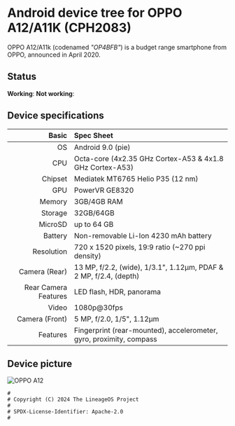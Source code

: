# Android device tree for OPPO A12/A11K (CPH2083)

OPPO A12/A11k (codenamed _"OP4BFB"_) is a budget range smartphone from OPPO, announced in April 2020.
## Status
**Working**:
**Not working**:
## Device specifications
Basic   | Spec Sheet
-------:|:-------------------------
OS	| Android 9.0 (pie)	
CPU     | Octa-core (4x2.35 GHz Cortex-A53 & 4x1.8 GHz Cortex-A53)
Chipset | Mediatek MT6765 Helio P35 (12 nm)
GPU     | PowerVR GE8320
Memory  | 3GB/4GB RAM
Storage | 32GB/64GB
MicroSD | up to 64 GB
Battery | Non-removable Li-Ion 4230 mAh battery
Resolution | 720 x 1520 pixels, 19:9 ratio (~270 ppi density)
Camera (Rear)  | 13 MP, f/2.2, (wide), 1/3.1", 1.12µm, PDAF & 2 MP, f/2.4, (depth)
Rear Camera Features | LED flash, HDR, panorama
Video	| 1080p@30fps	
Camera (Front)  | 5 MP, f/2.0, 1/5", 1.12µm
Features| Fingerprint (rear-mounted), accelerometer, gyro, proximity, compass	
## Device picture
![OPPO A12](https://fdn2.gsmarena.com/vv/pics/oppo/oppo-a12-1.jpg "OPPO A12")


```
#
# Copyright (C) 2024 The LineageOS Project
#
# SPDX-License-Identifier: Apache-2.0
#
```
